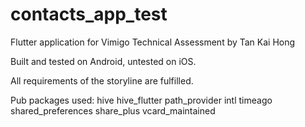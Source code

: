 # contacts_app_test

Flutter application for Vimigo Technical Assessment by Tan Kai Hong

Built and tested on Android, untested on iOS.

All requirements of the storyline are fulfilled.

Pub packages used:
  hive
  hive_flutter
  path_provider
  intl
  timeago
  shared_preferences
  share_plus
  vcard_maintained
